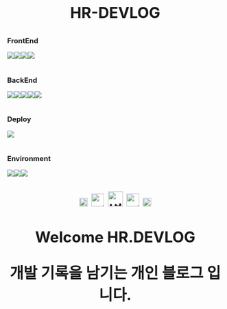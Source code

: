 <h1 align="center" style="display: block; font-size: 2.5em; font-weight: bold; margin-block-start: 1em; margin-block-end: 1em;">
  <strong>HR-DEVLOG</strong>
</h1>


### FrontEnd
<div style="display:flex;">
<img src="https://img.shields.io/badge/React-61DAFB?style=for-the-badge&logo=React&logoColor=fff"/>
<img src="https://img.shields.io/badge/Next.js-000000?style=for-the-badge&logo=Next.js&logoColor=fff"/>
<img src="https://img.shields.io/badge/TypeScript-3178C6?style=for-the-badge&logo=TypeScript&logoColor=fff"/>
<img src="https://img.shields.io/badge/styledcomponents-DB7093?style=for-the-badge&logo=styled-components&logoColor=fff"/>
</div>
  
#
 
### BackEnd
<div style="display:flex">
<img src="https://img.shields.io/badge/Node.js-339933?style=for-the-badge&logo=Node.js&logoColor=fff"/>
<img src="https://img.shields.io/badge/MySQL-4479A1?style=for-the-badge&logo=MySQL&logoColor=fff"/>
<img src="https://img.shields.io/badge/AmazonAWS-232F3E?style=for-the-badge&logo=AmazonAWS&logoColor=fff"/>
<img src="https://img.shields.io/badge/AmazonS3-569A31?style=for-the-badge&logo=AmazonS3&logoColor=fff"/>
<img src="https://img.shields.io/badge/AmazonRDS-527FFF?style=for-the-badge&logo=AmazonRDS&logoColor=fff"/>
</div>

#

### Deploy
<div style="display:flex;">
  <img src="https://img.shields.io/badge/Vercel-000000?style=for-the-badge&logo=Vercel&logoColor=fff"/>
</div>

#

### Environment
<div style="display:flex;">
<img src="https://img.shields.io/badge/VisualStudioCode-007ACC?style=for-the-badge&logo=VisualStudioCode&logoColor=fff"/>
<img src="https://img.shields.io/badge/Git-F05032?style=for-the-badge&logo=Git&logoColor=fff"/>
<img src="https://img.shields.io/badge/GitHub-181717?style=for-the-badge&logo=GitHub&logoColor=fff"/>
</div>

<div align="center" style="display: block; font-size: 2.5em; font-weight: bold; margin-block-start: 1em; margin-block-end: 1em;">
  <div>
    <img src="https://user-images.githubusercontent.com/118327239/222647360-675a5222-c2d4-457b-90f2-3ba90d3f8a08.svg" alt="별 이미지" style="width:20px; margin-bottom:5px;"/>
    <img src="https://user-images.githubusercontent.com/118327239/222647360-675a5222-c2d4-457b-90f2-3ba90d3f8a08.svg" alt="별 이미지" style="width:30px; margin-bottom:10px;"/>
    <img src="https://user-images.githubusercontent.com/118327239/222647360-675a5222-c2d4-457b-90f2-3ba90d3f8a08.svg" alt="별 이미지" style="width:35px; margin-bottom:15px;"/>
    <img src="https://user-images.githubusercontent.com/118327239/222647360-675a5222-c2d4-457b-90f2-3ba90d3f8a08.svg" alt="별 이미지" style="width:30px; margin-bottom:10px;"/>
    <img src="https://user-images.githubusercontent.com/118327239/222647360-675a5222-c2d4-457b-90f2-3ba90d3f8a08.svg" alt="별 이미지" style="width:20px; margin-bottom:5px;"/>
  </div>
  <p><strong>Welcome HR.DEVLOG</strong></p>
  <p>개발 기록을 남기는 개인 블로그 입니다.</p>
</div>
<!-- <span><img src="https://img.shields.io/badge/-GraphQL-23F7DF1E?style=for-the-badge&logo=GraphQL&logoColor=white&color=E10098"></span> -->

<!-- ## 주요 기능 📦 -->

<!-- ### ⭐️ 각각 단어를 분류 및 저장 가능 -->
<!-- - 아는단어 / 모르는단어 / 즐겨찾는 단어 / 건너 뛴 단어 / 등록한 단어 분류 -->
<!-- - 사용자가 원하는대로 분류 및 저장 -->

<!-- ## Commit Rules -->
<!--
| 타입     | 설명                                                   |
| -------- | ------------------------------------------------------ |
| feat     | 새로운 기능 추가 (중요한 기능 개발 할 때 마다)         |
| fix      | 버그 수정                                              |
| style    | 코드 포맷팅, 세미콜론 누락, 코드변경이 없는경우        |
| design   | 사용자 UI 디자인 변경 (CSS 등)                         |
| refactor | 코드 리팩토링                                          |
| test     | 테스트 코드, 리팩토링 테스트 코드 추가                 |
| build    | 빌드 파일 수정                                         |
| perf     | 성능 개선                                              |
| chore    | 빌드 업무 수정, 패키지 매니저 수정 (gitignore 수정 등) |
| docs     | 문서 수정 ex) README.md                                |
| remove   | 파일을 삭제만 한 경우                                  | -->
